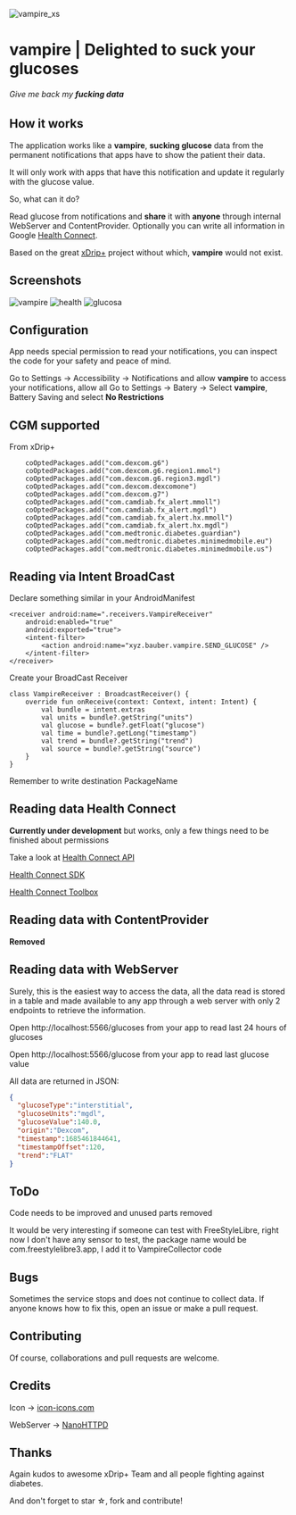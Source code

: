 ![vampire_xs](https://github.com/vicktor/vampire/assets/382114/90813c29-7c22-4fa4-80b2-1f667fb9d7d9)

# vampire | Delighted to suck your glucoses
###### _Give me back my **fucking data**_

## How it works

The application works like a **vampire**, **sucking glucose** data from the permanent notifications that apps have to show the patient their data. 

It will only work with apps that have this notification and update it regularly with the glucose value.

So, what can it do?

Read glucose from notifications and **share** it with **anyone** through internal WebServer and ContentProvider.
Optionally you can write all information in Google [Health Connect](https://developer.android.com/guide/health-and-fitness/health-connect).

Based on the great [xDrip+](https://github.com/NightscoutFoundation/xDrip) project without which, **vampire** would not exist.

## Screenshots

![vampire](https://github.com/vicktor/vampire/assets/382114/89195d2d-d139-4fdb-bf2f-853af0eb1479)
![health](https://github.com/vicktor/vampire/assets/382114/d45ef88a-7a39-4852-9783-e4594ee4e766)
![glucosa](https://github.com/vicktor/vampire/assets/382114/6ae4663f-42fa-449b-814f-31e19d158a74)

## Configuration

App needs special permission to read your notifications, you can inspect the code for your safety and peace of mind.

Go to Settings -> Accessibility -> Notifications and allow **vampire** to access your notifications, allow all
Go to Settings -> Batery ->  Select **vampire**, Battery Saving and select **No Restrictions**


## CGM supported

From xDrip+
```
    coOptedPackages.add("com.dexcom.g6")
    coOptedPackages.add("com.dexcom.g6.region1.mmol")
    coOptedPackages.add("com.dexcom.g6.region3.mgdl")
    coOptedPackages.add("com.dexcom.dexcomone")
    coOptedPackages.add("com.dexcom.g7")
    coOptedPackages.add("com.camdiab.fx_alert.mmoll")
    coOptedPackages.add("com.camdiab.fx_alert.mgdl")
    coOptedPackages.add("com.camdiab.fx_alert.hx.mmoll")
    coOptedPackages.add("com.camdiab.fx_alert.hx.mgdl")
    coOptedPackages.add("com.medtronic.diabetes.guardian")
    coOptedPackages.add("com.medtronic.diabetes.minimedmobile.eu")
    coOptedPackages.add("com.medtronic.diabetes.minimedmobile.us")
```

## Reading via Intent BroadCast

Declare something similar in your AndroidManifest

```
<receiver android:name=".receivers.VampireReceiver"
    android:enabled="true"
    android:exported="true">
    <intent-filter>
        <action android:name="xyz.bauber.vampire.SEND_GLUCOSE" />
    </intent-filter>
</receiver>
```

Create your BroadCast Receiver

```
class VampireReceiver : BroadcastReceiver() {
    override fun onReceive(context: Context, intent: Intent) {
        val bundle = intent.extras
        val units = bundle?.getString("units")
        val glucose = bundle?.getFloat("glucose")
        val time = bundle?.getLong("timestamp")
        val trend = bundle?.getString("trend")
        val source = bundle?.getString("source")
    }
}
```

Remember to write destination PackageName


## Reading data Health Connect

**Currently under development** but works, only a few things need to be finished about permissions 

Take a look at [Health Connect API](https://developer.android.com/guide/health-and-fitness/health-connect)

[Health Connect SDK](https://developer.android.com/guide/health-and-fitness/health-connect/sdk-changes)

[Health Connect Toolbox](https://developer.android.com/guide/health-and-fitness/health-connect-guidelines/test-guidance/health-connect-toolbox)


## Reading data with ContentProvider

**Removed**

## Reading data with WebServer

Surely, this is the easiest way to access the data, all the data read is stored in a table and made available to any app through a web server with only 2 endpoints to retrieve the information.

Open http://localhost:5566/glucoses from your app to read last 24 hours of glucoses

Open http://localhost:5566/glucose from your app to read last glucose value

All data are returned in JSON:

```json
{ 
  "glucoseType":"interstitial",
  "glucoseUnits":"mgdl",
  "glucoseValue":140.0,
  "origin":"Dexcom",
  "timestamp":1685461844641,
  "timestampOffset":120,
  "trend":"FLAT"
}
```

## ToDo
Code needs to be improved and unused parts removed

It would be very interesting if someone can test with FreeStyleLibre, right now I don't have any sensor to test, the package name would be com.freestylelibre3.app, I add it to VampireCollector code


## Bugs
Sometimes the service stops and does not continue to collect data. 
If anyone knows how to fix this, open an issue or make a pull request.

## Contributing
Of course, collaborations and pull requests are welcome. 

## Credits
Icon -> [icon-icons.com](https://icon-icons.com/icon/vampire/2710)

WebServer -> [NanoHTTPD](https://github.com/NanoHttpd/nanohttpd)

## Thanks
Again kudos to awesome xDrip+ Team and all people fighting against diabetes. 

And don't forget to star ☆, fork and contribute!
